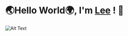 # 🌏Hello World🌍, I'm [Lee](https://ludacris2g.github.io/) ! 🗿

![Alt Text](https://64.media.tumblr.com/4c989428ba947bc4966e07e76d36bd28/118ec01107834a73-07/s1280x1920/fdb109b146e112c17776b4198d1fa61396b951e0.gifv)
